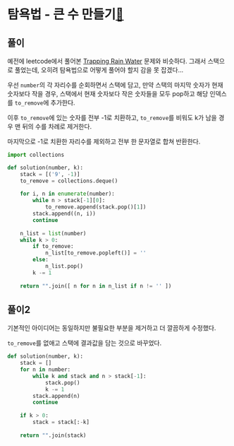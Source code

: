 # 탐욕법 - 큰 수 만들기[🔗](https://programmers.co.kr/learn/courses/30/lessons/42883)

## 풀이

예전에 leetcode에서 풀어본 [Trapping Rain Water](https://leetcode.com/problems/trapping-rain-water/) 문제와 비슷하다. 그래서 스택으로 풀었는데, 오히려 탐욕법으로 어떻게 풀어야 할지 감을 못 잡겠다...

우선 `number`의 각 자리수를 순회하면서 스택에 담고, 만약 스택의 마지막 숫자가 현재 숫자보다 작을 경우, 스택에서 현재 숫자보다 작은 숫자들을 모두 pop하고 해당 인덱스를 `to_remove`에 추가한다.

이후 `to_remove`에 있는 숫자를 전부 -1로 치환하고, `to_remove`를 비워도 k가 남을 경우 맨 뒤의 수를 차례로 제거한다.

마지막으로 -1로 치환한 자리수를 제외하고 전부 한 문자열로 합쳐 반환한다.

```python
import collections

def solution(number, k):
    stack = [('9', -1)]
    to_remove = collections.deque()
    
    for i, n in enumerate(number):
        while n > stack[-1][0]:
            to_remove.append(stack.pop()[1])
        stack.append((n, i))
        continue
    
    n_list = list(number)
    while k > 0:
        if to_remove:
            n_list[to_remove.popleft()] = ''
        else:
            n_list.pop()    
        k -= 1
    
    return "".join([ n for n in n_list if n != '' ])
```

## 풀이2

기본적인 아이디어는 동일하지만 불필요한 부분을 제거하고 더 깔끔하게 수정했다.

`to_remove`를 없애고 스택에 결과값을 담는 것으로 바꾸었다. 

```python
def solution(number, k):
    stack = []
    for n in number:
        while k and stack and n > stack[-1]:
            stack.pop()
            k -= 1
        stack.append(n)
        continue
    
    if k > 0:
        stack = stack[:-k]
    
    return "".join(stack)
```

